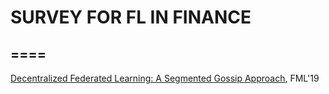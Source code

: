 # SURVEY FOR FL IN FINANCE
====
----
[Decentralized Federated Learning: A Segmented Gossip Approach](https://arxiv.org/abs/1908.07782), FML'19
